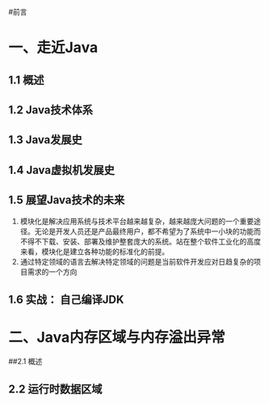 #前言

# 一、走近Java

## 1.1 概述

## 1.2 Java技术体系

## 1.3 Java发展史

## 1.4 Java虚拟机发展史

## 1.5 展望Java技术的未来

1. 模块化是解决应用系统与技术平台越来越复杂，越来越庞大问题的一个重要途径。无论是开发人员还是产品最终用户，都不希望为了系统中一小块的功能而不得不下载、安装、部署及维护整套庞大的系统。站在整个软件工业化的高度来看，模块化是建立各种功能的标准化的前提。
2. 通过特定领域的语言去解决特定领域的问题是当前软件开发应对日趋复杂的项目需求的一个方向 

## 1.6 实战： 自己编译JDK



# 二、Java内存区域与内存溢出异常

##2.1 概述

## 2.2 运行时数据区域



